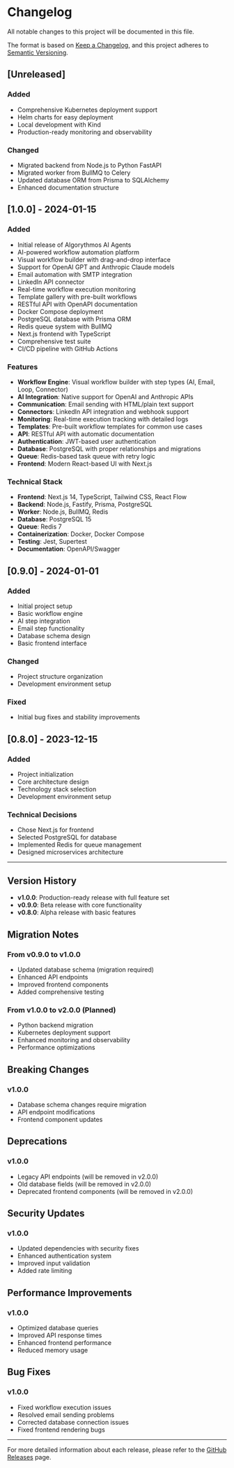 # Changelog

All notable changes to this project will be documented in this file.

The format is based on [Keep a Changelog](https://keepachangelog.com/en/1.0.0/),
and this project adheres to [Semantic Versioning](https://semver.org/spec/v2.0.0.html).

## [Unreleased]

### Added
- Comprehensive Kubernetes deployment support
- Helm charts for easy deployment
- Local development with Kind
- Production-ready monitoring and observability

### Changed
- Migrated backend from Node.js to Python FastAPI
- Migrated worker from BullMQ to Celery
- Updated database ORM from Prisma to SQLAlchemy
- Enhanced documentation structure

## [1.0.0] - 2024-01-15

### Added
- Initial release of Algorythmos AI Agents
- AI-powered workflow automation platform
- Visual workflow builder with drag-and-drop interface
- Support for OpenAI GPT and Anthropic Claude models
- Email automation with SMTP integration
- LinkedIn API connector
- Real-time workflow execution monitoring
- Template gallery with pre-built workflows
- RESTful API with OpenAPI documentation
- Docker Compose deployment
- PostgreSQL database with Prisma ORM
- Redis queue system with BullMQ
- Next.js frontend with TypeScript
- Comprehensive test suite
- CI/CD pipeline with GitHub Actions

### Features
- **Workflow Engine**: Visual workflow builder with step types (AI, Email, Loop, Connector)
- **AI Integration**: Native support for OpenAI and Anthropic APIs
- **Communication**: Email sending with HTML/plain text support
- **Connectors**: LinkedIn API integration and webhook support
- **Monitoring**: Real-time execution tracking with detailed logs
- **Templates**: Pre-built workflow templates for common use cases
- **API**: RESTful API with automatic documentation
- **Authentication**: JWT-based user authentication
- **Database**: PostgreSQL with proper relationships and migrations
- **Queue**: Redis-based task queue with retry logic
- **Frontend**: Modern React-based UI with Next.js

### Technical Stack
- **Frontend**: Next.js 14, TypeScript, Tailwind CSS, React Flow
- **Backend**: Node.js, Fastify, Prisma, PostgreSQL
- **Worker**: Node.js, BullMQ, Redis
- **Database**: PostgreSQL 15
- **Queue**: Redis 7
- **Containerization**: Docker, Docker Compose
- **Testing**: Jest, Supertest
- **Documentation**: OpenAPI/Swagger

## [0.9.0] - 2024-01-01

### Added
- Initial project setup
- Basic workflow engine
- AI step integration
- Email step functionality
- Database schema design
- Basic frontend interface

### Changed
- Project structure organization
- Development environment setup

### Fixed
- Initial bug fixes and stability improvements

## [0.8.0] - 2023-12-15

### Added
- Project initialization
- Core architecture design
- Technology stack selection
- Development environment setup

### Technical Decisions
- Chose Next.js for frontend
- Selected PostgreSQL for database
- Implemented Redis for queue management
- Designed microservices architecture

---

## Version History

- **v1.0.0**: Production-ready release with full feature set
- **v0.9.0**: Beta release with core functionality
- **v0.8.0**: Alpha release with basic features

## Migration Notes

### From v0.9.0 to v1.0.0
- Updated database schema (migration required)
- Enhanced API endpoints
- Improved frontend components
- Added comprehensive testing

### From v1.0.0 to v2.0.0 (Planned)
- Python backend migration
- Kubernetes deployment support
- Enhanced monitoring and observability
- Performance optimizations

## Breaking Changes

### v1.0.0
- Database schema changes require migration
- API endpoint modifications
- Frontend component updates

## Deprecations

### v1.0.0
- Legacy API endpoints (will be removed in v2.0.0)
- Old database fields (will be removed in v2.0.0)
- Deprecated frontend components (will be removed in v2.0.0)

## Security Updates

### v1.0.0
- Updated dependencies with security fixes
- Enhanced authentication system
- Improved input validation
- Added rate limiting

## Performance Improvements

### v1.0.0
- Optimized database queries
- Improved API response times
- Enhanced frontend performance
- Reduced memory usage

## Bug Fixes

### v1.0.0
- Fixed workflow execution issues
- Resolved email sending problems
- Corrected database connection issues
- Fixed frontend rendering bugs

---

For more detailed information about each release, please refer to the [GitHub Releases](https://github.com/your-username/Agent.algorythmos/releases) page.
